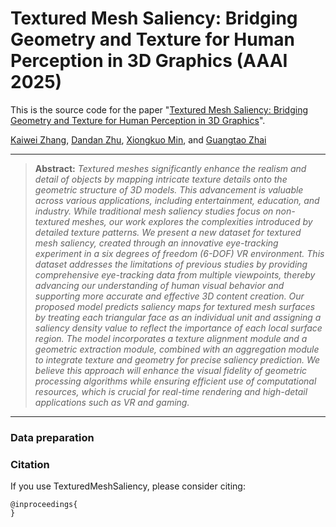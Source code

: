# Textured Mesh Saliency: Bridging Geometry and Texture for Human Perception in 3D Graphics (AAAI 2025)
This is the source code for the paper "[Textured Mesh Saliency: Bridging Geometry and Texture for Human Perception in 3D Graphics](https://drive.google.com/drive/folders/1t1Yf0hRAFRyH7HCIDACmnNftQDo09qP_?usp=sharing)".

[Kaiwei Zhang](https://github.com/kaviezhang), [Dandan Zhu](), [Xiongkuo Min](https://scholar.google.com/citations?user=91sjuWIAAAAJ&hl=en&oi=ao), and [Guangtao Zhai](https://scholar.google.com/citations?user=E6zbSYgAAAAJ&hl=en&oi=ao)

<hr />

> **Abstract:** *Textured meshes significantly enhance the realism and detail of objects by mapping intricate texture details onto the geometric structure of 3D models. This advancement is valuable across various applications, including entertainment, education, and industry. While traditional mesh saliency studies focus on non-textured meshes, our work explores the complexities introduced by detailed texture patterns. We present a new dataset for textured mesh saliency, created through an innovative eye-tracking experiment in a six degrees of freedom (6-DOF) VR environment. This dataset addresses the limitations of previous studies by providing comprehensive eye-tracking data from multiple viewpoints, thereby advancing our understanding of human visual behavior and supporting more accurate and effective 3D content creation. Our proposed model predicts saliency maps for textured mesh surfaces by treating each triangular face as an individual unit and assigning a saliency density value to reflect the importance of each local surface region. The model incorporates a texture alignment module and a geometric extraction module, combined with an aggregation module to integrate texture and geometry for precise saliency prediction. We believe this approach will enhance the visual fidelity of geometric processing algorithms while ensuring efficient use of computational resources, which is crucial for real-time rendering and high-detail applications such as VR and gaming.* 
<hr />

### Data preparation

### Citation
If you use TexturedMeshSaliency, please consider citing:
```
@inproceedings{
}
```
